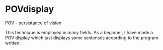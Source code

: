 # POVdisplay

POV - persistance of vision

This technique is employed in many fields. As a beginner, I have made a POV display which just displays some sentenses according to the program written.
